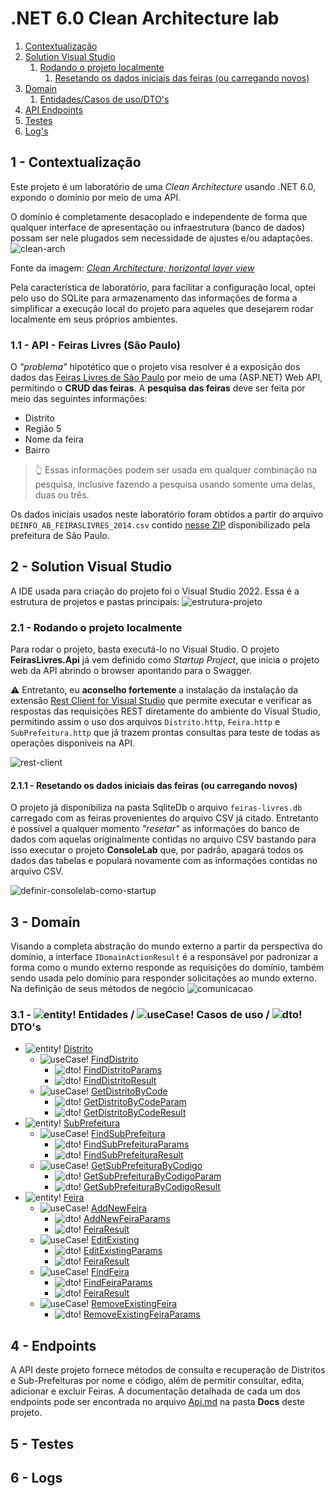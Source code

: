 # .NET 6.0 Clean Architecture lab
1. [Contextualização](#Contextualização)
2. [Solution Visual Studio](#SolutionVS)
	1. [Rodando o projeto localmente](#RodandoOProjeto)
		1. [Resetando os dados iniciais das feiras (ou carregando novos)](#ImportandoOsDados)
3. [Domain](#Domain)
	1.	[Entidades/Casos de uso/DTO's](#EntidadesCasosDeUsoDtos)
4. [API Endpoints](#ApiEndpoints)
5. [Testes](#Testes)
6. [Log's](#Logs)



## 1 - Contextualização <a name="Contextualização"></a>
Este projeto é um laboratório de uma *Clean Architecture* usando .NET 6.0, expondo o domínio por meio de uma API. 

O domínio é completamente desacoplado e independente de forma que qualquer interface de apresentação ou infraestrutura (banco de dados) possam ser nele plugados sem necessidade de ajustes e/ou adaptações.
![clean-arch](https://user-images.githubusercontent.com/3535044/198844956-253c6b5d-06c1-48d2-80fb-c8504d6f2b4c.png)

Fonte da imagem: [*Clean Architecture; horizontal layer view*](https://learn.microsoft.com/en-us/dotnet/architecture/modern-web-apps-azure/common-web-application-architectures)


Pela característica de laboratório, para facilitar a configuração local, optei pelo uso do SQLite para armazenamento das informações de forma a simplificar a execução local do projeto para aqueles que desejarem rodar localmente em seus próprios ambientes.

### 1.1 - API - Feiras Livres (São Paulo)
O *"problema"* hipotético que o projeto visa resolver é a exposição dos dados das [Feiras Livres de São Paulo](https://www.prefeitura.sp.gov.br/cidade/secretarias/subprefeituras/abastecimento/noticias/index.php?p=294187) por meio de uma (ASP.NET) Web API, permitindo o **CRUD das feiras**.
A **pesquisa das feiras** deve ser feita por meio das seguintes informações:
- Distrito
- Região 5
- Nome da feira
- Bairro
> 👆 Essas informações podem ser usada em qualquer combinação na pesquisa, inclusive fazendo a pesquisa usando somente uma delas, duas ou três.

Os dados iniciais usados neste laboratório foram obtidos a partir do arquivo `DEINFO_AB_FEIRASLIVRES_2014.csv` contido [nesse ZIP](http://www.prefeitura.sp.gov.br/cidade/secretarias/upload/chamadas/feiras_livres_1429113213.zip) disponibilizado pela prefeitura de São Paulo. 

## 2 - Solution Visual Studio<a name="SolutionVS"></a>
A IDE usada para criação do projeto foi o Visual Studio 2022.
Essa é a estrutura de projetos e pastas principais:
![estrutura-projeto](https://user-images.githubusercontent.com/3535044/198698547-946bfdd5-5ea4-43de-8da6-580ef8a1b522.png)

### 2.1 - Rodando o projeto localmente<a name="RodandoOProjeto"></a>
Para rodar o projeto, basta executá-lo no Visual Studio. O projeto **FeirasLivres.Api** já vem definido como *Startup Project*, que inicia o projeto web da API abrindo o browser apontando para o Swagger.

⚠ Entretanto, eu **aconselho fortemente** a instalação da instalação da extensão [Rest Client for Visual Studio](https://github.com/madskristensen/RestClientVS) que permite executar e verificar as respostas das requisições REST diretamente do ambiente do Visual Studio, permitindo assim o uso dos arquivos `Distrito.http`, `Feira.http` e `SubPrefeitura.http` que já trazem prontas consultas para teste de todas as operações disponíveis na API.

![rest-client](https://user-images.githubusercontent.com/3535044/198826247-982ffdd7-b3fd-4798-b03d-49e9f50dbdc5.png)

#### 2.1.1 - Resetando os dados iniciais das feiras (ou carregando novos)<a name="ImportandoOsDados"></a>
O projeto já disponibiliza na pasta SqliteDb o arquivo `feiras-livres.db` carregado com as feiras provenientes do arquivo CSV já citado. Entretanto é possível a qualquer momento *"resetar"* as informações do banco de dados com aquelas originalmente contidas no arquivo CSV bastando para isso executar o projeto **ConsoleLab** que, por padrão, apagará todos os dados das tabelas e populará novamente com as informações contidas no arquivo CSV.

![definir-consolelab-como-startup](https://user-images.githubusercontent.com/3535044/198825259-0890b1b6-2c63-4838-b750-46bd0be907d2.png)

## 3 - Domain<a name="Domain"></a>
Visando a completa abstração do mundo externo a partir da perspectiva do domínio, a interface `IDomainActionResult` é a responsável por padronizar a forma como o mundo externo responde as requisições do domínio, também sendo usada pelo domínio para responder solicitações ao mundo externo.
Na definição de seus métodos de negócio 
![comunicacao](https://user-images.githubusercontent.com/3535044/198842361-07492d31-7f63-4e68-9e36-c2bd69869b37.png)

### 3.1 - ![entity!](https://p.yusukekamiyamane.com/icons/search/fugue/icons/document-list.png)  Entidades / ![useCase!](https://p.yusukekamiyamane.com/icons/search/fugue/icons/lightning.png) Casos de uso / ![dto!](https://p.yusukekamiyamane.com/icons/search/fugue/icons/envelope-share.png) DTO's<a name="EntidadesCasosDeUsoDtos"></a>
- ![entity!](https://p.yusukekamiyamane.com/icons/search/fugue/icons/document-list.png) [Distrito](https://github.com/brncesar/Feira/blob/master/FeirasLivres.Domain/Entities/DistritoEntity/Distrito.cs)
	- ![useCase!](https://p.yusukekamiyamane.com/icons/search/fugue/icons/lightning.png) [FindDistrito](https://github.com/brncesar/Feira/blob/master/FeirasLivres.Domain/Entities/DistritoEntity/FindDistritoUseCase/FindDistrito.cs)
		- ![dto!](https://p.yusukekamiyamane.com/icons/search/fugue/icons/envelope-share.png) [FindDistritoParams](https://github.com/brncesar/Feira/blob/master/FeirasLivres.Domain/Entities/DistritoEntity/FindDistritoUseCase/FindDistrito.Params.cs)
		- ![dto!](https://p.yusukekamiyamane.com/icons/search/fugue/icons/envelope-share.png) [FindDistritoResult](https://github.com/brncesar/Feira/blob/master/FeirasLivres.Domain/Entities/DistritoEntity/FindDistritoUseCase/FindDistrito.Result.cs)
	- ![useCase!](https://p.yusukekamiyamane.com/icons/search/fugue/icons/lightning.png) [GetDistritoByCode](https://github.com/brncesar/Feira/blob/master/FeirasLivres.Domain/Entities/DistritoEntity/GetDistritoByCodigoUseCase/GetDistritoByCodigo.cs)
		- ![dto!](https://p.yusukekamiyamane.com/icons/search/fugue/icons/envelope-share.png) [GetDistritoByCodeParam](https://github.com/brncesar/Feira/blob/master/FeirasLivres.Domain/Entities/DistritoEntity/GetDistritoByCodigoUseCase/GetDistritoByCodigo.Params.cs)
		- ![dto!](https://p.yusukekamiyamane.com/icons/search/fugue/icons/envelope-share.png) [GetDistritoByCodeResult](https://github.com/brncesar/Feira/blob/master/FeirasLivres.Domain/Entities/DistritoEntity/GetDistritoByCodigoUseCase/GetDistritoByCodigo.Result.cs)
- ![entity!](https://p.yusukekamiyamane.com/icons/search/fugue/icons/document-list.png) [SubPrefeitura](https://github.com/brncesar/Feira/blob/master/FeirasLivres.Domain/Entities/SubPrefeituraEntity/SubPrefeitura.cs)
	- ![useCase!](https://p.yusukekamiyamane.com/icons/search/fugue/icons/lightning.png) [FindSubPrefeitura](https://github.com/brncesar/Feira/blob/master/FeirasLivres.Domain/Entities/SubPrefeituraEntity/FindSubPrefeituraUseCase/FindSubPrefeitura.cs)
		- ![dto!](https://p.yusukekamiyamane.com/icons/search/fugue/icons/envelope-share.png) [FindSubPrefeituraParams](https://github.com/brncesar/Feira/blob/master/FeirasLivres.Domain/Entities/SubPrefeituraEntity/FindSubPrefeituraUseCase/FindSubPrefeitura.Params.cs)
		- ![dto!](https://p.yusukekamiyamane.com/icons/search/fugue/icons/envelope-share.png) [FindSubPrefeituraResult](https://github.com/brncesar/Feira/blob/master/FeirasLivres.Domain/Entities/SubPrefeituraEntity/FindSubPrefeituraUseCase/FindSubPrefeitura.Result.cs)
	- ![useCase!](https://p.yusukekamiyamane.com/icons/search/fugue/icons/lightning.png) [GetSubPrefeituraByCodigo](https://github.com/brncesar/Feira/blob/master/FeirasLivres.Domain/Entities/SubPrefeituraEntity/GetSubPrefeituraByCodigoUseCase/GetSubPrefeituraByCodigo.cs)
		- ![dto!](https://p.yusukekamiyamane.com/icons/search/fugue/icons/envelope-share.png) [GetSubPrefeituraByCodigoParam](https://github.com/brncesar/Feira/blob/master/FeirasLivres.Domain/Entities/SubPrefeituraEntity/GetSubPrefeituraByCodigoUseCase/GetSubPrefeituraByCodigo.Params.cs)
		- ![dto!](https://p.yusukekamiyamane.com/icons/search/fugue/icons/envelope-share.png) [GetSubPrefeituraByCodigoResult](https://github.com/brncesar/Feira/blob/master/FeirasLivres.Domain/Entities/SubPrefeituraEntity/GetSubPrefeituraByCodigoUseCase/GetSubPrefeituraByCodigo.Result.cs)
- ![entity!](https://p.yusukekamiyamane.com/icons/search/fugue/icons/document-list.png) [Feira](https://github.com/brncesar/Feira/blob/master/FeirasLivres.Domain/Entities/FeiraEntity/Feira.cs)
	- ![useCase!](https://p.yusukekamiyamane.com/icons/search/fugue/icons/lightning.png) [AddNewFeira](https://github.com/brncesar/Feira/blob/master/FeirasLivres.Domain/Entities/FeiraEntity/AddNewFeiraUseCase/AddNewFeira.cs)
		- ![dto!](https://p.yusukekamiyamane.com/icons/search/fugue/icons/envelope-share.png) [AddNewFeiraParams](https://github.com/brncesar/Feira/blob/master/FeirasLivres.Domain/Entities/FeiraEntity/AddNewFeiraUseCase/AddNewFeira.Params.cs)
		- ![dto!](https://p.yusukekamiyamane.com/icons/search/fugue/icons/envelope-share.png) [FeiraResult](https://github.com/brncesar/Feira/blob/master/FeirasLivres.Domain/Entities/FeiraEntity/_Common/FeiraResult.cs)
	- ![useCase!](https://p.yusukekamiyamane.com/icons/search/fugue/icons/lightning.png) [EditExisting](https://github.com/brncesar/Feira/blob/master/FeirasLivres.Domain/Entities/FeiraEntity/EditExistingFeiraUseCase/EditExistingFeira.cs)
		- ![dto!](https://p.yusukekamiyamane.com/icons/search/fugue/icons/envelope-share.png) [EditExistingParams](https://github.com/brncesar/Feira/blob/master/FeirasLivres.Domain/Entities/FeiraEntity/EditExistingFeiraUseCase/EditExistingFeira.Params.cs)
		- ![dto!](https://p.yusukekamiyamane.com/icons/search/fugue/icons/envelope-share.png) [FeiraResult](https://github.com/brncesar/Feira/blob/master/FeirasLivres.Domain/Entities/FeiraEntity/_Common/FeiraResult.cs)
	- ![useCase!](https://p.yusukekamiyamane.com/icons/search/fugue/icons/lightning.png) [FindFeira](https://github.com/brncesar/Feira/blob/master/FeirasLivres.Domain/Entities/FeiraEntity/FindFeiraUseCase/FindFeira.cs)
		- ![dto!](https://p.yusukekamiyamane.com/icons/search/fugue/icons/envelope-share.png) [FindFeiraParams](https://github.com/brncesar/Feira/blob/master/FeirasLivres.Domain/Entities/FeiraEntity/FindFeiraUseCase/FindFeira.Params.cs)
		- ![dto!](https://p.yusukekamiyamane.com/icons/search/fugue/icons/envelope-share.png) [FeiraResult](https://github.com/brncesar/Feira/blob/master/FeirasLivres.Domain/Entities/FeiraEntity/_Common/FeiraResult.cs)
	- ![useCase!](https://p.yusukekamiyamane.com/icons/search/fugue/icons/lightning.png) [RemoveExistingFeira](https://github.com/brncesar/Feira/blob/master/FeirasLivres.Domain/Entities/FeiraEntity/RemoveExistingFeiraUseCase/RemoveExistingFeira.cs)
		- ![dto!](https://p.yusukekamiyamane.com/icons/search/fugue/icons/envelope-share.png) [RemoveExistingFeiraParams](https://github.com/brncesar/Feira/blob/master/FeirasLivres.Domain/Entities/FeiraEntity/RemoveExistingFeiraUseCase/RemoveExistingFeira.Params.cs)


## 4 - Endpoints<a name="EndPoints"></a>
A API deste projeto fornece métodos de consulta e recuperação de Distritos e Sub-Prefeituras por nome e código, além de permitir consultar, edita, adicionar e excluir Feiras.
A documentação detalhada de cada um dos endpoints pode ser encontrada no arquivo [Api.md](https://github.com/brncesar/Feira/blob/master/Docs/Api.md) na pasta **Docs** deste projeto.

## 5 - Testes<a name="Testes"></a>


## 6 - Logs<a name="Logs"></a>
